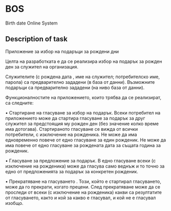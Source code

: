 ﻿# BOS
Birth date Online System

Description of task
-------------------

Приложение за избор на подаръци за рождени дни


Целта на разработката е да се реализира избор на подарък за рожден ден за служител на организация. 

Служителите (с рождена дата , име на служител; потребителско име, парола) са предварително зададени (в база от данни). Възможните подаръци са предварително зададени (на ниво база от данни).

Функционалностите на приложението, които трябва да се реализират, са следните:

•	Стартиране на гласуване за избор на подарък. 
Всеки потребител на приложението може да стартира гласуване за подарък за друг служител за предстоящия му рожден ден (без значение колко време има дотогава). Стартираното гласуване се вижда от всички потребители, с изключение на рожденика. 
Не може да има едновременно повече от едно гласуване за един рожденик. 
Не може да има повече от едно гласуване за рождената дата за същата година за рожденик.

•	Гласуване за предложение за подарък.
В едно гласуване всеки (с изключение на рожденика) може да гласува само веднъж  и то точно за едно от предложенията за подарък за конкретен рожденик.

•	Прекратяване на гласуването .
Този, който е стартирал гласуването, може да го прекрати, когато прецени. След прекратяване може да се проследи от всеки (с изключение на рожденика) какви са резултатите от гласуването, както и кой за какво е гласувал, и кой не е гласувал изобщо.

